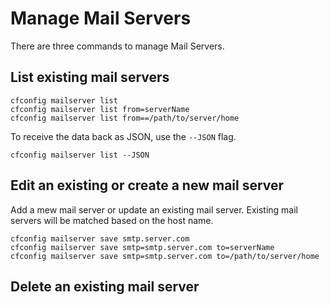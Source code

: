 # Manage Mail Servers

There are three commands to manage Mail Servers.

## List existing mail servers

```
cfconfig mailserver list
cfconfig mailserver list from=serverName
cfconfig mailserver list from==/path/to/server/home
```

To receive the data back as JSON, use the `--JSON` flag.

```
cfconfig mailserver list --JSON
```

## Edit an existing or create a new mail server

Add a mew mail server or update an existing mail server.  Existing mail servers will be matched based on the host name.

```
cfconfig mailserver save smtp.server.com
cfconfig mailserver save smtp=smtp.server.com to=serverName
cfconfig mailserver save smtp=smtp.server.com to=/path/to/server/home
```

## Delete an existing mail server


